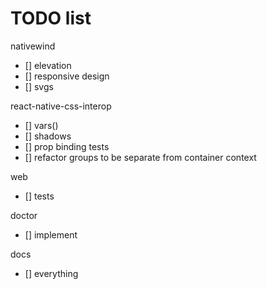 # TODO list

nativewind

- [] elevation
- [] responsive design
- [] svgs

react-native-css-interop

- [] vars()
- [] shadows
- [] prop binding tests
- [] refactor groups to be separate from container context

web

- [] tests

doctor

- [] implement

docs

- [] everything

